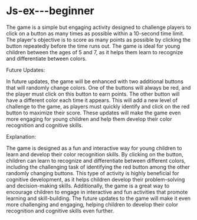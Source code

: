 # Js-ex---beginner

The game is a simple but engaging activity designed to challenge players to click on a button as many times as possible within a 10-second time limit. The player's objective is to score as many points as possible by clicking the button repeatedly before the time runs out. The game is ideal for young children between the ages of 5 and 7, as it helps them learn to recognize and differentiate between colors.

Future Updates:

In future updates, the game will be enhanced with two additional buttons that will randomly change colors. One of the buttons will always be red, and the player must click on this button to earn points. The other button will have a different color each time it appears. This will add a new level of challenge to the game, as players must quickly identify and click on the red button to maximize their score. These updates will make the game even more engaging for young children and help them develop their color recognition and cognitive skills.

Explanation:

The game is designed as a fun and interactive way for young children to learn and develop their color recognition skills. By clicking on the button, children can learn to recognize and differentiate between different colors, including the challenging task of identifying the red button among the other randomly changing buttons. This type of activity is highly beneficial for cognitive development, as it helps children develop their problem-solving and decision-making skills. Additionally, the game is a great way to encourage children to engage in interactive and fun activities that promote learning and skill-building. The future updates to the game will make it even more challenging and engaging, helping children to develop their color recognition and cognitive skills even further.
